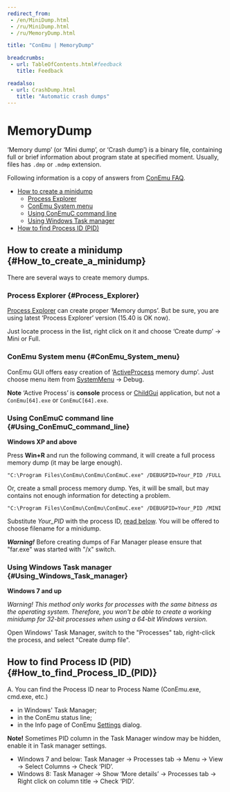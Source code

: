 ```yaml
---
redirect_from:
 - /en/MiniDump.html
 - /ru/MiniDump.html
 - /ru/MemoryDump.html

title: "ConEmu | MemoryDump"

breadcrumbs:
 - url: TableOfContents.html#feedback
   title: Feedback

readalso:
 - url: CrashDump.html
   title: "Automatic crash dumps"
---
```


# MemoryDump

‘Memory dump’ (or ‘Mini dump’, or ‘Crash dump’) is a binary file,
containing full or brief information about program state
at specified moment. Usually, files has `.dmp` or `.mdmp` extension.

Following information is a copy of answers from [ConEmu FAQ](ConEmuFAQ.html).

* [How to create a minidump](#How_to_create_a_minidump)
  * [Process Explorer](#Process_Explorer)
  * [ConEmu System menu](#ConEmu_System_menu)
  * [Using ConEmuC command line](#Using_ConEmuC_command_line)
  * [Using Windows Task manager](#Using_Windows_Task_manager)
* [How to find Process ID (PID)](#How_to_find_Process_ID_(PID))




## How to create a minidump  {#How_to_create_a_minidump}

There are several ways to create memory dumps.



### Process Explorer   {#Process_Explorer}

[Process Explorer](ProcessExplorer.html) can create proper ‘Memory dumps’.
But be sure, you are using latest ‘Process Explorer’ version (15.40 is OK now).

Just locate process in the list, right click on it and choose ‘Create dump’ -> Mini or Full.



### ConEmu System menu   {#ConEmu_System_menu}

ConEmu GUI offers easy creation of ‘[ActiveProcess](ActiveProcess.html) memory dump’.
Just choose menu item from [SystemMenu](SystemMenu.html) -> Debug.

**Note** ‘Active Process’ is **console** process or [ChildGui](ChildGui.html) application,
but not a `ConEmu[64].exe` or `ConEmuC[64].exe`.



### Using ConEmuC command line   {#Using_ConEmuC_command_line}

**Windows XP and above**

Press **Win+R** and run the following command, it will create a
full process memory dump (it may be large enough).

~~~
"C:\Program Files\ConEmu\ConEmu\ConEmuC.exe" /DEBUGPID=Your_PID /FULL
~~~

Or, create a small process memory dump.
Yes, it will be small, but may contains not enough information for detecting a problem.

~~~
"C:\Program Files\ConEmu\ConEmu\ConEmuC.exe" /DEBUGPID=Your_PID /MINI
~~~

Substitute *Your_PID* with the process ID,
[read below](MemoryDump.html#How_to_find_Process_ID_(PID)).
You will be offered to choose filename for a minidump.

***Warning!*** Before creating dumps of Far Manager please ensure that "far.exe" was started with "/x" switch.



### Using Windows Task manager   {#Using_Windows_Task_manager}

**Windows 7 and up**

*Warning! This method only works for processes with the same bitness as the operating system.
Therefore, you won't be able to create a working minidump for 32-bit processes when using a 64-bit Windows version.*

Open Windows' Task Manager, switch to the "Processes" tab, right-click the process, and select "Create dump file".





## How to find Process ID (PID)  {#How_to_find_Process_ID_(PID)}

A. You can find the Process ID near to Process Name (ConEmu.exe, cmd.exe, etc.)

* in Windows' Task Manager;
* in the ConEmu status line;
* in the Info page of ConEmu [Settings](Settings.html#Info) dialog.

**Note!** Sometimes PID column in the Task Manager window may be hidden, enable it in Task manager settings.

* Windows 7 and below: Task Manager -> Processes tab -> Menu -> View -> Select Columns -> Check ‘PID’.
* Windows 8: Task Manager -> Show ‘More details’ -> Processes tab -> Right click on column title -> Check ‘PID’.
